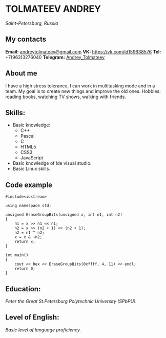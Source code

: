 # TOLMATEEV ANDREY #

*Saint-Petersburg, Russia*

## My contacts ##


**Email:** andreytolmateev@gmail.com
**VK:** https://vk.com/id159638576
**Tel:** +7(963)3276040
**Telegram:** [Andrey_Tolmateev](https://t.me/Andrey_Tolmateev)

## About me ##
I have a high stress tolerance, I can work in multitasking mode and in a team. 
My goal is to create new things and improve the old ones. 
Hobbies: reading books, watching TV shows, walking with friends.

## Skills: ##
* Basic knowledge: 
    * C++
    * Pascal
    * C
    * HTML5
    * CSS3
    * JavaScript
* Basic knowledge of Ide visual studio.
* Basic Linux skills.

## Code example ##
```
#include<iostream>

using namespace std;

unsigned EraseGroupBits(unsigned x, int n1, int n2)
{
	n1 = x >> n1 << n1;                  			 
	n2 = x >> (n2 + 1) << (n2 + 1);
	n2 = n1 ^ n2;
	x = x & ~n2;
	return x;
}

int main() 
{
	cout << hex << EraseGroupBits(0xffff, 4, 11) << endl;
	return 0;
}
```

## Education: ## 
*Peter the Great St.Petersburg Polytechnic University (SPbPU).*

## Level of English: ## 
*Basic level of language proficiency.*
